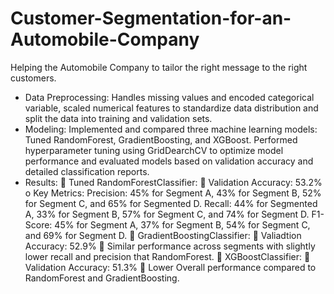 # Customer-Segmentation-for-an-Automobile-Company
Helping the Automobile Company to tailor the right message to the right customers.
-	Data Preprocessing: Handles missing values and encoded categorical variable, scaled numerical features to standardize data distribution and split the data into training and validation sets.
-	Modeling: Implemented and compared three machine learning models: Tuned RandomForest, GradientBoosting, and XGBoost. Performed hyperparameter tuning using GridDearchCV to optimize model performance and evaluated models based on validation accuracy and detailed classification reports.
-	Results:
	Tuned RandomForestClassifier: 
	Validation Accuracy: 53.2%
o	Key Metrics:
Precision: 45% for Segment A, 43% for Segment B, 52% for Segment C, and 65% for Segmented D.
Recall: 44% for Segmented A, 33% for Segment B, 57% for Segment C, and 74% for Segment D.
F1-Score: 45% for Segment A, 37% for Segment B, 54% for Segment C, and 69% for Segment D.
	GradientBoostingClassifier:
	Valiadtion Accuracy: 52.9%
	Similar performance across segments with slightly lower recall and precision that RandomForest.
	XGBoostClassifier:
	Validation Accuracy: 51.3%
	Lower Overall performance compared to RandomForest and GradientBoosting.

